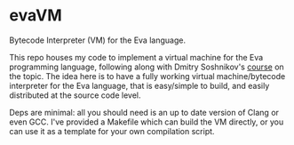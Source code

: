 # evaVM
Bytecode Interpreter (VM) for the Eva language.

This repo houses my code to implement a virtual machine for the Eva programming
language, following along with Dmitry Soshnikov's
[course](http://dmitrysoshnikov.com/courses/virtual-machine/) on the topic. The
idea here is to have a fully working virtual machine/bytecode interpreter for
the Eva language, that is easy/simple to build, and easily distributed at the
source code level. 

Deps are minimal: all you should need is an up to date version of Clang or even
GCC. I've provided a Makefile which can build the VM directly, or you can use it
as a template for your own compilation script. 
